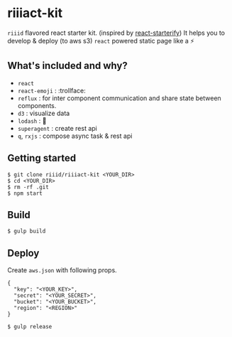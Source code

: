 # riiiact-kit

`riiid` flavored react starter kit. (inspired by [react-starterify](https://github.com/Granze/react-starterify)) It helps you to develop & deploy (to aws s3) `react` powered static page like a :zap:

## What's included and why?

* `react`
* `react-emoji` : :trollface:
* `reflux` : for inter component communication and share state between components.
* `d3` : visualize data
* `lodash` : :wrench:
* `superagent` : create rest api
* `q`, `rxjs` : compose async task & rest api

## Getting started

```
$ git clone riiid/riiiact-kit <YOUR_DIR>
$ cd <YOUR_DIR>
$ rm -rf .git
$ npm start
```

## Build

```
$ gulp build
```

## Deploy

Create `aws.json` with following props.

```
{
  "key": "<YOUR_KEY>",
  "secret": "<YOUR_SECRET>",
  "bucket": "<YOUR_BUCKET>",
  "region": "<REGION>"
}
```

```
$ gulp release
```
